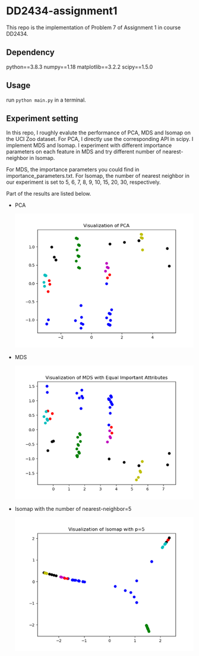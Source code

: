 # DD2434-assignment1
This repo is the implementation of Problem 7 of Assignment 1 in course DD2434.

## Dependency
python==3.8.3
numpy==1.18
matplotlib==3.2.2
scipy==1.5.0

## Usage
run `python main.py` in a terminal. 

## Experiment setting
In this repo, I roughly evalute the performance of PCA, MDS and Isomap on the UCI Zoo dataset. For PCA, I directly use the corresponding API in scipy. I implement MDS and Isomap. I experiment with different importance parameters on each feature in MDS and try different number of nearest-neighbor in Isomap. 

For MDS, the importance parameters you could find in importance_parameters.txt.
For Isomap, the number of nearest neighbor in our experiment is set to 5, 6, 7, 8, 9, 10, 15, 20, 30, respectively.

Part of the results are listed below. 

* PCA

  ![PCA](images/PCA.png)

* MDS

  ![PCA](images/MDS.png)

* Isomap with the number of nearest-neighbor=5

  ![PCA](images/Isomap-5.png)